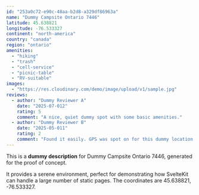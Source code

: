 ```yaml
---
id: "253a0c72-e90c-48aa-b2d8-a329df86963a"
name: "Dummy Campsite Ontario 7446"
latitude: 45.638821
longitude: -76.533327
continent: "north-america"
country: "canada"
region: "ontario"
amenities:
  - "hiking"
  - "trash"
  - "cell-service"
  - "picnic-table"
  - "RV-suitable"
images:
  - "https://res.cloudinary.com/demo/image/upload/v1/sample.jpg"
reviews:
  - author: "Dummy Reviewer A"
    date: "2025-07-012"
    rating: 5
    comment: "A nice, quiet dummy spot with some basic amenities."
  - author: "Dummy Reviewer B"
    date: "2025-05-011"
    rating: 2
    comment: "Found it easily. GPS was spot on for this dummy location."
---
```


This is a **dummy description** for Dummy Campsite Ontario 7446, generated for the proof of concept.

It provides a serene environment, perfect for demonstrating how SvelteKit can handle a large number of static pages. The coordinates are 45.638821, -76.533327.
